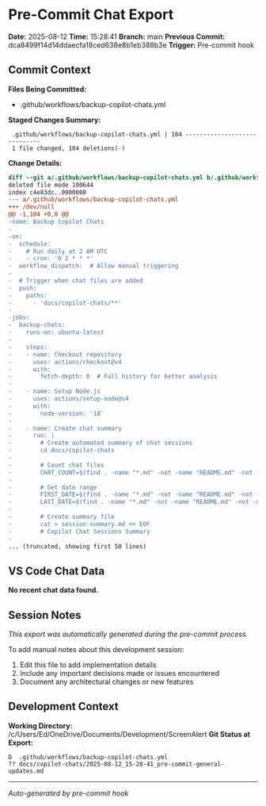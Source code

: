 # Pre-Commit Chat Export

**Date:** 2025-08-12
**Time:** 15:28:41
**Branch:** main
**Previous Commit:** dca8499f14d14ddaecfa18ced638e8b1eb388b3e
**Trigger:** Pre-commit hook

## Commit Context

**Files Being Committed:**
- .github/workflows/backup-copilot-chats.yml

**Staged Changes Summary:**
```
 .github/workflows/backup-copilot-chats.yml | 104 -----------------------------
 1 file changed, 104 deletions(-)
```

**Change Details:**
```diff
diff --git a/.github/workflows/backup-copilot-chats.yml b/.github/workflows/backup-copilot-chats.yml
deleted file mode 100644
index c4e83dc..0000000
--- a/.github/workflows/backup-copilot-chats.yml
+++ /dev/null
@@ -1,104 +0,0 @@
-name: Backup Copilot Chats
-
-on:
-  schedule:
-    # Run daily at 2 AM UTC
-    - cron: '0 2 * * *'
-  workflow_dispatch:  # Allow manual triggering
-  
-  # Trigger when chat files are added
-  push:
-    paths:
-      - 'docs/copilot-chats/**'
-
-jobs:
-  backup-chats:
-    runs-on: ubuntu-latest
-    
-    steps:
-    - name: Checkout repository
-      uses: actions/checkout@v4
-      with:
-        fetch-depth: 0  # Full history for better analysis
-    
-    - name: Setup Node.js
-      uses: actions/setup-node@v4
-      with:
-        node-version: '18'
-    
-    - name: Create chat summary
-      run: |
-        # Create automated summary of chat sessions
-        cd docs/copilot-chats
-        
-        # Count chat files
-        CHAT_COUNT=$(find . -name "*.md" -not -name "README.md" -not -name "_template.md" | wc -l)
-        
-        # Get date range
-        FIRST_DATE=$(find . -name "*.md" -not -name "README.md" -not -name "_template.md" | sort | head -1 | grep -oE '[0-9]{4}-[0-9]{2}-[0-9]{2}' || echo "N/A")
-        LAST_DATE=$(find . -name "*.md" -not -name "README.md" -not -name "_template.md" | sort | tail -1 | grep -oE '[0-9]{4}-[0-9]{2}-[0-9]{2}' || echo "N/A")
-        
-        # Create summary file
-        cat > session-summary.md << EOF
-        # Copilot Chat Sessions Summary
-        
... (truncated, showing first 50 lines)
```

## VS Code Chat Data

**No recent chat data found.**


## Session Notes

*This export was automatically generated during the pre-commit process.*

To add manual notes about this development session:
1. Edit this file to add implementation details
2. Include any important decisions made or issues encountered
3. Document any architectural changes or new features

## Development Context

**Working Directory:** /c/Users/Ed/OneDrive/Documents/Development/ScreenAlert
**Git Status at Export:**
```
D  .github/workflows/backup-copilot-chats.yml
?? docs/copilot-chats/2025-08-12_15-28-41_pre-commit-general-updates.md
```

---
*Auto-generated by pre-commit hook*
